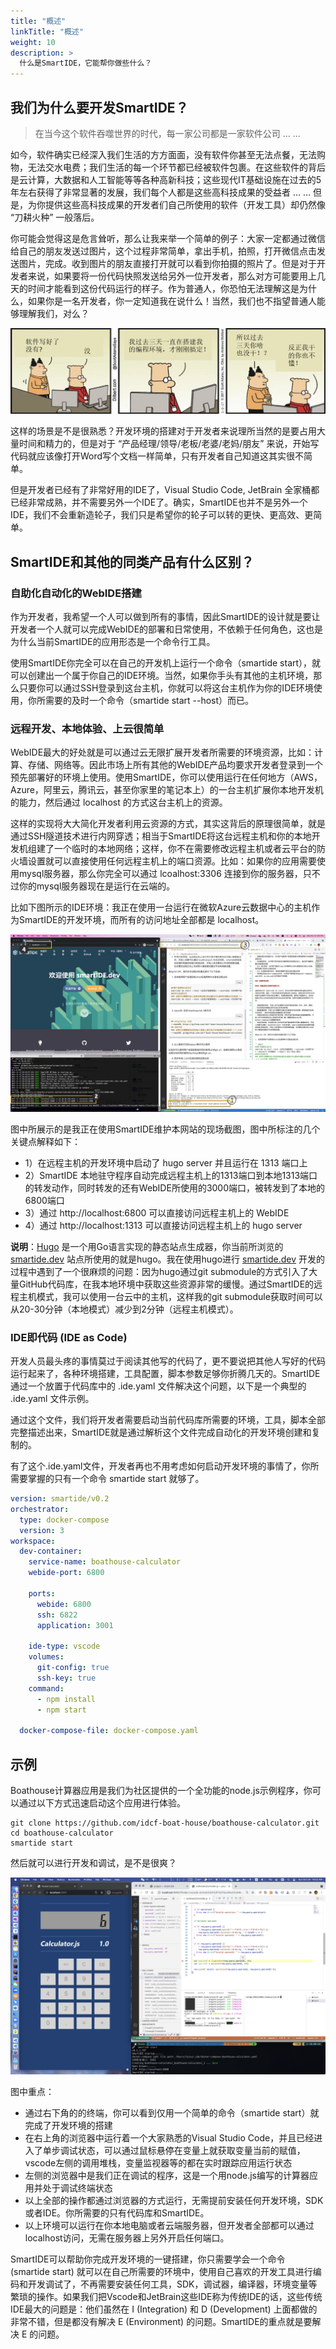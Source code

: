 ```yaml
---
title: "概述"
linkTitle: "概述"
weight: 10
description: >
  什么是SmartIDE，它能帮你做些什么？
---
```


## 我们为什么要开发SmartIDE？

> 在当今这个软件吞噬世界的时代，每一家公司都是一家软件公司 ... ...

如今，软件确实已经深入我们生活的方方面面，没有软件你甚至无法点餐，无法购物，无法交水电费；我们生活的每一个环节都已经被软件包裹。在这些软件的背后是云计算，大数据和人工智能等等各种高新科技；这些现代IT基础设施在过去的5年左右获得了非常显著的发展，我们每个人都是这些高科技成果的受益者 ... ... 但是，为你提供这些高科技成果的开发者们自己所使用的软件（开发工具）却仍然像 “刀耕火种” 一般落后。

你可能会觉得这是危言耸听，那么让我来举一个简单的例子：大家一定都通过微信给自己的朋友发送过图片，这个过程非常简单，拿出手机，拍照，打开微信点击发送图片，完成。收到图片的朋友直接打开就可以看到你拍摄的照片了。但是对于开发者来说，如果要将一份代码快照发送给另外一位开发者，那么对方可能要用上几天的时间才能看到这份代码运行的样子。作为普通人，你恐怕无法理解这是为什么，如果你是一名开发者，你一定知道我在说什么！当然，我们也不指望普通人能够理解我们，对么？

![Dilbert的漫画](dilbert.png)

这样的场景是不是很熟悉？开发环境的搭建对于开发者来说理所当然的是要占用大量时间和精力的，但是对于 “产品经理/领导/老板/老婆/老妈/朋友” 来说，开始写代码就应该像打开Word写个文档一样简单，只有开发者自己知道这其实很不简单。

但是开发者已经有了非常好用的IDE了，Visual Studio Code, JetBrain 全家桶都已经非常成熟，并不需要另外一个IDE了。确实，SmartIDE也并不是另外一个IDE，我们不会重新造轮子，我们只是希望你的轮子可以转的更快、更高效、更简单。

## SmartIDE和其他的同类产品有什么区别？

### 自助化自动化的WebIDE搭建

作为开发者，我希望一个人可以做到所有的事情，因此SmartIDE的设计就是要让开发者一个人就可以完成WebIDE的部署和日常使用，不依赖于任何角色，这也是为什么当前SmartIDE的应用形态是一个命令行工具。

使用SmartIDE你完全可以在自己的开发机上运行一个命令（smartide start），就可以创建出一个属于你自己的IDE环境。当然，如果你手头有其他的主机环境，那么只要你可以通过SSH登录到这台主机，你就可以将这台主机作为你的IDE环境使用，你所需要的及时一个命令（smartide start --host）而已。

### 远程开发、本地体验、上云很简单

WebIDE最大的好处就是可以通过云无限扩展开发者所需要的环境资源，比如：计算、存储、网络等。因此市场上所有其他的WebIDE产品均要求开发者登录到一个预先部署好的环境上使用。使用SmartIDE，你可以使用运行在任何地方（AWS，Azure，阿里云，腾讯云，甚至你家里的笔记本上）的一台主机扩展你本地开发机的能力，然后通过 localhost 的方式这台主机上的资源。

这样的实现将大大简化开发者利用云资源的方式，其实这背后的原理很简单，就是通过SSH隧道技术进行内网穿透；相当于SmartIDE将这台远程主机和你的本地开发机组建了一个临时的本地网络；这样，你不在需要修改远程主机或者云平台的防火墙设置就可以直接使用任何远程主机上的端口资源。比如：如果你的应用需要使用mysql服务器，那么你完全可以通过 lcoalhost:3306 连接到你的服务器，只不过你的mysql服务器现在是运行在云端的。

比如下图所示的IDE环境：我正在使用一台运行在微软Azure云数据中心的主机作为SmartIDE的开发环境，而所有的访问地址全部都是 localhost。

![](images/local-port-forwarding.png)

图中所展示的是我正在使用SmartIDE维护本网站的现场截图，图中所标注的几个关键点解释如下：

- 1）在远程主机的开发环境中启动了 hugo server 并且运行在 1313 端口上
- 2）SmartIDE 本地驻守程序自动完成远程主机上的1313端口到本地1313端口的转发动作，同时转发的还有WebIDE所使用的3000端口，被转发到了本地的6800端口
- 3）通过 http://localhost:6800 可以直接访问远程主机上的 WebIDE
- 4）通过 http://localhost:1313 可以直接访问远程主机上的 hugo server

**说明**：<a href="https://gohugo.io/" target="_blank">Hugo</a> 是一个用Go语言实现的静态站点生成器，你当前所浏览的 [smartide.dev](https://smartide.dev) 站点所使用的就是hugo。我在使用hugo进行 [smartide.dev](https://smartide.dev) 开发的过程中遇到了一个很麻烦的问题：因为hugo通过git submodule的方式引入了大量GitHub代码库，在我本地环境中获取这些资源非常的缓慢。通过SmartIDE的远程主机模式，我可以使用一台云中的主机，这样我的git submodule获取时间可以从20-30分钟（本地模式）减少到2分钟（远程主机模式）。

### IDE即代码 (IDE as Code)

开发人员最头疼的事情莫过于阅读其他写的代码了，更不要说把其他人写好的代码运行起来了，各种环境搭建，工具配置，脚本参数足够你折腾几天的。SmartIDE通过一个放置于代码库中的 .ide.yaml 文件解决这个问题，以下是一个典型的 .ide.yaml 文件示例。

通过这个文件，我们将开发者需要启动当前代码库所需要的环境，工具，脚本全部完整描述出来，SmartIDE就是通过解析这个文件完成自动化的开发环境创建和复制的。

有了这个.ide.yaml文件，开发者再也不用考虑如何启动开发环境的事情了，你所需要掌握的只有一个命令 smartide start 就够了。

```yaml
version: smartide/v0.2
orchestrator:
  type: docker-compose
  version: 3
workspace:
  dev-container:
    service-name: boathouse-calculator
    webide-port: 6800
    
    ports: 
      webide: 6800
      ssh: 6822
      application: 3001
    
    ide-type: vscode
    volumes: 
      git-config: true
      ssh-key: true
    command:
      - npm install
      - npm start
    
  docker-compose-file: docker-compose.yaml
```

## 示例

Boathouse计算器应用是我们为社区提供的一个全功能的node.js示例程序，你可以通过以下方式迅速启动这个应用进行体验。

```shell
git clone https://github.com/idcf-boat-house/boathouse-calculator.git
cd boathouse-calculator
smartide start
```

然后就可以进行开发和调试，是不是很爽？

![](smartide-sample-calcualtor.png)

图中重点：

- 通过右下角的的终端，你可以看到仅用一个简单的命令（smartide start）就完成了开发环境的搭建
- 在右上角的浏览器中运行着一个大家熟悉的Visual Studio Code，并且已经进入了单步调试状态，可以通过鼠标悬停在变量上就获取变量当前的赋值，vscode左侧的调用堆栈，变量监视器等的都在实时跟踪应用运行状态
- 左侧的浏览器中是我们正在调试的程序，这是一个用node.js编写的计算器应用并处于调试终端状态
- 以上全部的操作都通过浏览器的方式运行，无需提前安装任何开发环境，SDK或者IDE。你所需要的只有代码库和SmartIDE。
- 以上环境可以运行在你本地电脑或者云端服务器，但开发者全部都可以通过localhost访问，无需在服务器上另外开启任何端口。

SmartIDE可以帮助你完成开发环境的一键搭建，你只需要学会一个命令 (smartide start) 就可以在自己所需要的环境中，使用自己喜欢的开发工具进行编码和开发调试了，不再需要安装任何工具，SDK，调试器，编译器，环境变量等繁琐的操作。如果我们把Vscode和JetBrain这些IDE称为传统IDE的话，这些传统IDE最大的问题是：他们虽然在 I (Integration) 和 D (Development) 上面都做的非常不错，但是都没有解决 E (Environment) 的问题。SmartIDE的重点就是要解决 E 的问题。